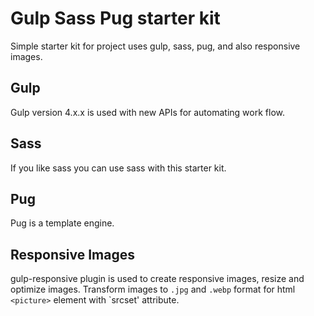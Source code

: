 # Gulp Sass Pug starter kit

Simple starter kit for project uses gulp, sass, pug, and also responsive images.

## Gulp

Gulp version 4.x.x is used with new APIs for automating work flow.

## Sass

If you like sass you can use sass with this starter kit.

## Pug

Pug is a template engine.

## Responsive Images

gulp-responsive plugin is used to create responsive images, resize and optimize images.
Transform images to `.jpg` and `.webp` format for html `<picture>` element with `srcset' attribute.
